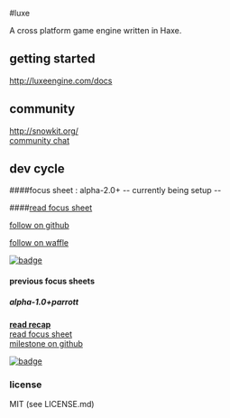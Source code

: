 #luxe 

A cross platform game engine written in Haxe.    

## getting started

http://luxeengine.com/docs

## community

http://snowkit.org/   
[community chat](http://snowkit.org/2014/12/03/alpha-1-0parrott-recap/#communitychat)   

## dev cycle

####focus sheet : alpha-2.0+  -- currently being setup --

####[read focus sheet](#)   

[follow on github](https://github.com/underscorediscovery/luxe/milestones/alpha-2.0)   

[follow on waffle](https://waffle.io/underscorediscovery/luxe)   

[![badge](https://badge.waffle.io/underscorediscovery/luxe.svg?label=alpha-2.0&title=active%20focus%20sheet)](https://waffle.io/underscorediscovery/luxe)

#### previous focus sheets

##### alpha-1.0+parrott

**[read recap](http://snowkit.org/2014/12/03/alpha-1-0parrott-recap/)**   
[read focus sheet](http://snowkit.org/2014/10/27/luxe-alpha-1-0/)   
[milestone on github](https://github.com/underscorediscovery/luxe/milestones/alpha-1.0+parrott)   

[![badge](https://badge.waffle.io/underscorediscovery/luxe.svg?label=alpha-1.0&title=active%20focus%20sheet)](https://waffle.io/underscorediscovery/luxe)

### license

MIT (see LICENSE.md)
